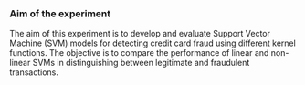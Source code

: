 ### Aim of the experiment

The aim of this experiment is to develop and evaluate Support Vector Machine (SVM) models for detecting credit card fraud using different kernel functions. The objective is to compare the performance of linear and non-linear SVMs in distinguishing between legitimate and fraudulent transactions.

